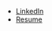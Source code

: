 * [LinkedIn](https://www.linkedin.com/in/sudhirkhanger)
* [Resume](https://drive.google.com/file/d/1iIJuT8FVhKeDhlt74PNNQo1u7arXUUW4/view?usp=sharing)
